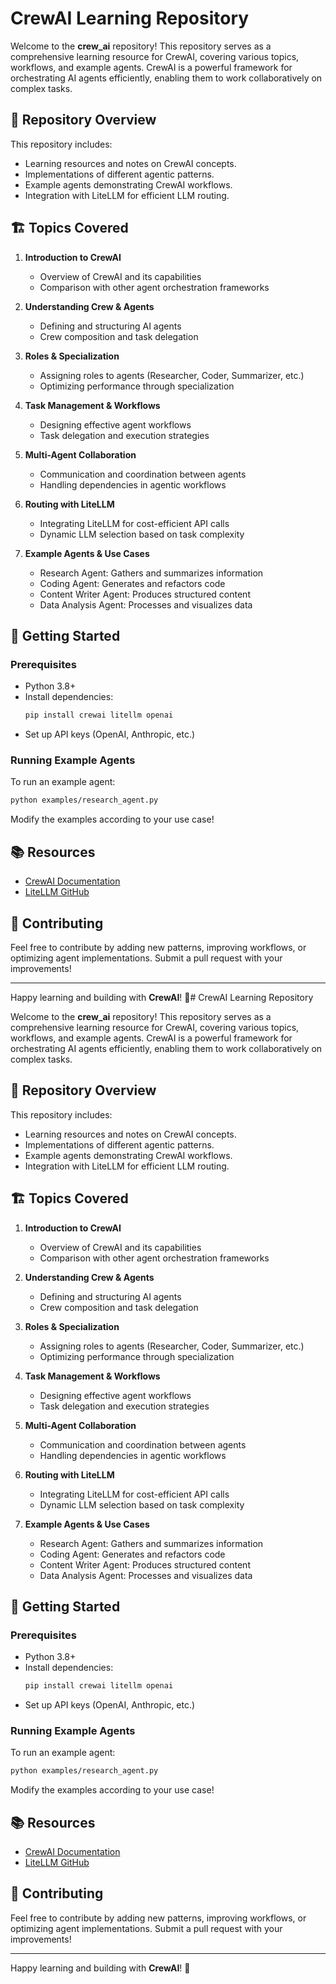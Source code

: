 # CrewAI Learning Repository

Welcome to the **crew_ai** repository! This repository serves as a comprehensive learning resource for CrewAI, covering various topics, workflows, and example agents. CrewAI is a powerful framework for orchestrating AI agents efficiently, enabling them to work collaboratively on complex tasks.

## 📌 Repository Overview
This repository includes:
- Learning resources and notes on CrewAI concepts.
- Implementations of different agentic patterns.
- Example agents demonstrating CrewAI workflows.
- Integration with LiteLLM for efficient LLM routing.

## 🏗️ Topics Covered
1. **Introduction to CrewAI**
   - Overview of CrewAI and its capabilities
   - Comparison with other agent orchestration frameworks
   
2. **Understanding Crew & Agents**
   - Defining and structuring AI agents
   - Crew composition and task delegation

3. **Roles & Specialization**
   - Assigning roles to agents (Researcher, Coder, Summarizer, etc.)
   - Optimizing performance through specialization

4. **Task Management & Workflows**
   - Designing effective agent workflows
   - Task delegation and execution strategies

5. **Multi-Agent Collaboration**
   - Communication and coordination between agents
   - Handling dependencies in agentic workflows

6. **Routing with LiteLLM**
   - Integrating LiteLLM for cost-efficient API calls
   - Dynamic LLM selection based on task complexity

7. **Example Agents & Use Cases**
   - Research Agent: Gathers and summarizes information
   - Coding Agent: Generates and refactors code
   - Content Writer Agent: Produces structured content
   - Data Analysis Agent: Processes and visualizes data

## 🚀 Getting Started
### Prerequisites
- Python 3.8+
- Install dependencies:
  ```bash
  pip install crewai litellm openai
  ```
- Set up API keys (OpenAI, Anthropic, etc.)

### Running Example Agents
To run an example agent:
```bash
python examples/research_agent.py
```
Modify the examples according to your use case!

## 📚 Resources
- [CrewAI Documentation](https://github.com/CrewAI/crewai)
- [LiteLLM GitHub](https://github.com/berriai/LiteLLM)

## 🤝 Contributing
Feel free to contribute by adding new patterns, improving workflows, or optimizing agent implementations. Submit a pull request with your improvements!

---

Happy learning and building with **CrewAI**! 🚀# CrewAI Learning Repository

Welcome to the **crew_ai** repository! This repository serves as a comprehensive learning resource for CrewAI, covering various topics, workflows, and example agents. CrewAI is a powerful framework for orchestrating AI agents efficiently, enabling them to work collaboratively on complex tasks.

## 📌 Repository Overview
This repository includes:
- Learning resources and notes on CrewAI concepts.
- Implementations of different agentic patterns.
- Example agents demonstrating CrewAI workflows.
- Integration with LiteLLM for efficient LLM routing.

## 🏗️ Topics Covered
1. **Introduction to CrewAI**
   - Overview of CrewAI and its capabilities
   - Comparison with other agent orchestration frameworks
   
2. **Understanding Crew & Agents**
   - Defining and structuring AI agents
   - Crew composition and task delegation

3. **Roles & Specialization**
   - Assigning roles to agents (Researcher, Coder, Summarizer, etc.)
   - Optimizing performance through specialization

4. **Task Management & Workflows**
   - Designing effective agent workflows
   - Task delegation and execution strategies

5. **Multi-Agent Collaboration**
   - Communication and coordination between agents
   - Handling dependencies in agentic workflows

6. **Routing with LiteLLM**
   - Integrating LiteLLM for cost-efficient API calls
   - Dynamic LLM selection based on task complexity

7. **Example Agents & Use Cases**
   - Research Agent: Gathers and summarizes information
   - Coding Agent: Generates and refactors code
   - Content Writer Agent: Produces structured content
   - Data Analysis Agent: Processes and visualizes data

## 🚀 Getting Started
### Prerequisites
- Python 3.8+
- Install dependencies:
  ```bash
  pip install crewai litellm openai
  ```
- Set up API keys (OpenAI, Anthropic, etc.)

### Running Example Agents
To run an example agent:
```bash
python examples/research_agent.py
```
Modify the examples according to your use case!

## 📚 Resources
- [CrewAI Documentation](https://github.com/CrewAI/crewai)
- [LiteLLM GitHub](https://github.com/berriai/LiteLLM)

## 🤝 Contributing
Feel free to contribute by adding new patterns, improving workflows, or optimizing agent implementations. Submit a pull request with your improvements!

---

Happy learning and building with **CrewAI**! 🚀